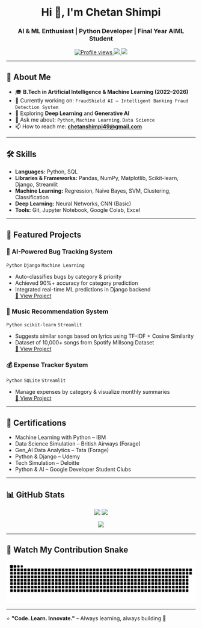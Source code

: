 <!-- Profile README for Chetan Shimpi -->

<h1 align="center">Hi 👋, I'm Chetan Shimpi</h1>
<h3 align="center">AI & ML Enthusiast | Python Developer | Final Year AIML Student</h3>

<p align="center">
  <a href="https://github.com/chetanshimpi11">
    <img src="https://komarev.com/ghpvc/?username=chetanshimpi11&label=Profile%20views&color=0e75b6&style=flat" alt="Profile views" />
  </a>
  <a href="mailto:chetanshimpi49@gmail.com">
    <img src="https://img.shields.io/badge/Email-D14836?style=flat&logo=gmail&logoColor=white" />
  </a>
  <a href="https://linkedin.com/in/chetan-shimpi-115092291">
    <img src="https://img.shields.io/badge/LinkedIn-0077B5?style=flat&logo=linkedin&logoColor=white" />
  </a>
</p>

---

## 🚀 About Me
- 🎓 **B.Tech in Artificial Intelligence & Machine Learning (2022–2026)**
- 🔭 Currently working on: `FraudShield AI – Intelligent Banking Fraud Detection System`
- 🌱 Exploring **Deep Learning** and **Generative AI**
- 💬 Ask me about: `Python`, `Machine Learning`, `Data Science`
- 📫 How to reach me: **chetanshimpi49@gmail.com**

---

## 🛠 Skills
- **Languages:** Python, SQL  
- **Libraries & Frameworks:** Pandas, NumPy, Matplotlib, Scikit-learn, Django, Streamlit  
- **Machine Learning:** Regression, Naive Bayes, SVM, Clustering, Classification  
- **Deep Learning:** Neural Networks, CNN (Basic)  
- **Tools:** Git, Jupyter Notebook, Google Colab, Excel  

---

## 📂 Featured Projects

### 🐞 AI-Powered Bug Tracking System
`Python` `Django` `Machine Learning`
- Auto-classifies bugs by category & priority  
- Achieved 90%+ accuracy for category prediction  
- Integrated real-time ML predictions in Django backend  
[🔗 View Project](https://github.com/chetanshimpi11)

### 🎵 Music Recommendation System
`Python` `scikit-learn` `Streamlit`
- Suggests similar songs based on lyrics using TF-IDF + Cosine Similarity  
- Dataset of 10,000+ songs from Spotify Millsong Dataset  
[🔗 View Project](https://github.com/chetanshimpi11)

### 💰 Expense Tracker System
`Python` `SQLite` `Streamlit`
- Manage expenses by category & visualize monthly summaries  
[🔗 View Project](https://github.com/chetanshimpi11)

---

## 📜 Certifications
- Machine Learning with Python – IBM  
- Data Science Simulation – British Airways (Forage)  
- Gen_AI Data Analytics – Tata (Forage)  
- Python & Django – Udemy  
- Tech Simulation – Deloitte  
- Python & AI – Google Developer Student Clubs

---

## 📊 GitHub Stats
<p align="center">
  <img src="https://github-readme-stats.vercel.app/api?username=chetanshimpi11&show_icons=true&theme=radical" height="160" />
  <img src="https://github-readme-streak-stats.herokuapp.com/?user=chetanshimpi11&theme=radical" height="160" />
</p>

<p align="center">
  <img src="https://github-readme-stats.vercel.app/api/top-langs/?username=chetanshimpi11&layout=compact&theme=radical" height="160" />
</p>

---

## 🐍 Watch My Contribution Snake
![Snake animation](https://github.com/chetanshimpi11/chetanshimpi11/blob/output/github-contribution-grid-snake.svg)

---

⭐ **"Code. Learn. Innovate."** – Always learning, always building 🚀